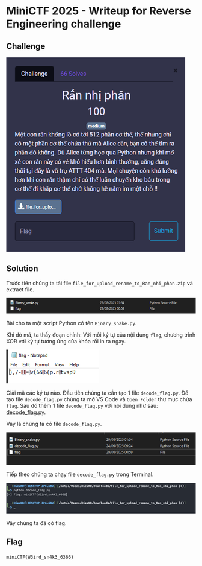# MiniCTF 2025 - Writeup for Reverse Engineering challenge

## Challenge

![alt text](image.png)

## Solution

Trước tiên chúng ta tải file `file_for_upload_rename_to_Ran_nhi_phan.zip` và extract file.

![alt text](image-1.png)

Bài cho ta một script Python có tên `Binary_snake.py`. 

Khi dò mã, ta thấy đoạn chính: Với mỗi ký tự của nội dung `flag`, chương trình XOR với ký tự tương ứng của khóa rồi in ra ngay.  

![alt text](image-2.png)

Giải mã các ký tự nào. Đầu tiên chúng ta cần tạo 1 file `decode_flag.py`.
Để tạo file `decode_flag.py` chúng ta mở VS Code và `Open Folder` thư mục chứa `flag`. Sau đó thêm 1 file `decode_flag.py` với nội dung như sau: [decode_flag.py](decode_flag.py).

Vậy là chúng ta có file `decode_flag.py`.

![alt text](image-3.png)

Tiếp theo chúng ta chạy file `decode_flag.py` trong Terminal.

![alt text](image-4.png)

Vậy chúng ta đã có flag.

## Flag

`miniCTF{W3ird_sn4k3_6366}`